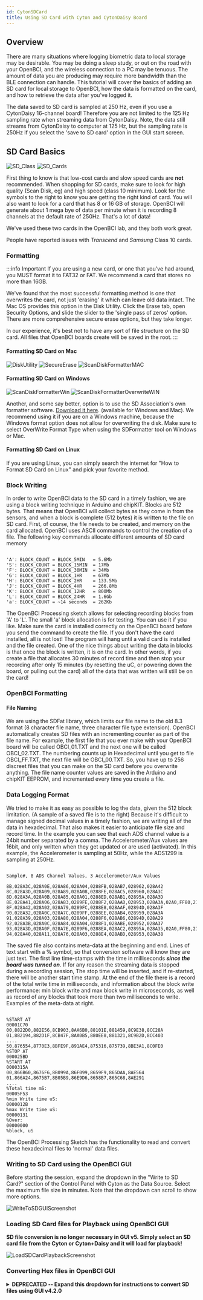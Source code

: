 ```yaml
---
id: CytonSDCard
title: Using SD Card with Cyton and CytonDaisy Board
---
```

## Overview

There are many situations where logging biometric data to local storage may be desirable. You may be doing a sleep study, or out on the road with your OpenBCI, and the wireless connection to a PC may be tenuous. The amount of data you are producing may require more bandwidth than the BLE connection can handle. This tutorial will cover the basics of adding an SD card for local storage to OpenBCI, how the data is formatted on the card, and how to retrieve the data after you've logged it. 

The data saved to SD card is sampled at 250 Hz, even if you use a CytonDaisy 16-channel board! Therefore you are not limited to the 125 Hz sampling rate when streaming data from CytonDaisy. Note, the data still streams from CytonDaisy to computer at 125 Hz, but the sampling rate is 250Hz if you select the 'save to SD card' option in the GUI start screen.


## SD Card Basics

![SD_Class](../assets/CytonImages/SDclass.jpg)
![SD_Cards](../assets/CytonImages/MicroSDcards.jpg)

First thing to know is that low-cost cards and slow speed cards are **not** recommended. When shopping for SD cards, make sure to look for high quality (Scan Disk, eg) and high speed (class 10 minimum). Look for the symbols to the right to know you are getting the right kind of card. You will also want to look for a card that has 8 or 16 GB of storage.  OpenBCI will generate about 1 mega bye of data per minute when it is recording 8 channels at the default rate of 250Hz. That's a lot of data!

We've used these two cards in the OpenBCI lab, and they both work great.

People have reported issues with _Transcend_ and _Samsung_ Class 10 cards.

### Formatting

:::info Important
If you are using a new card, or one that you've had around, you MUST format it to FAT32 or FAT. We recommend a card that stores no more than 16GB.

We've found that the most successful formatting method is one that overwrites the card, not just 'erasing' it which can leave old data intact. The Mac OS provides this option in the Disk Utility. Click the Erase tab, open Security Options, and slide the slider to the 'single pass of zeros' option. There are more comprehensive secure erase options, but they take longer.

In our experience, it's best not to have any sort of file structure on the SD card. All files that OpenBCI boards create will be saved in the root.
:::

#### Formatting SD Card on Mac
![DiskUtility](../assets/CytonImages/DiskUtil_Erase.jpg)
![SecureErase](../assets/CytonImages/DiskUtil_eraseSecure.jpg)
![ScanDiskFormatterMAC](../assets/CytonImages/ScanDiskFormatter.jpg)

#### Formatting SD Card on Windows
![ScanDiskFormatterWin](../assets/CytonImages/SDformatterWin.jpg)
![ScanDiskFormatterOverwriteWIN](../assets/CytonImages/SDformatterFullOverwrite.jpg)

Another, and some say better, option is to use the SD Association's own formatter software. [Download it here](https://www.sdcard.org/downloads/formatter_4/). (available for Windows and Mac). We recommend using it if you are on a Windows machine, because the Windows format option does not allow for overwriting the disk. Make sure to select OverWrite Format Type when using the SDFormatter tool on Windows or Mac.

#### Formatting SD Card on Linux
If you are using Linux, you can simply search the internet for "How to Format SD Card on Linux" and pick your favorite method.

### Block Writing

In order to write OpenBCI data to the SD card in a timely fashion, we are using a block writing technique in Arduino and chipKIT. Blocks are 512 bytes. That means that OpenBCI will collect bytes as they come in from the sensors, and when a block is complete (512 bytes) it is written to the file on SD card. First, of course, the file needs to be created, and memory on the card allocated. OpenBCI uses ASCII commands to control the creation of a file. The following key commands allocate different amounts of SD card memory

```

'A': BLOCK_COUNT = BLOCK_5MIN	= 5.6Mb
'S': BLOCK_COUNT = BLOCK_15MIN	= 17Mb
'F': BLOCK_COUNT = BLOCK_30MIN	= 34Mb
'G': BLOCK_COUNT = BLOCK_1HR	= 67Mb
'H': BLOCK_COUNT = BLOCK_2HR	= 133.5Mb
'J': BLOCK_COUNT = BLOCK_4HR	= 266.8Mb
'K': BLOCK_COUNT = BLOCK_12HR	= 800Mb
'L': BLOCK_COUNT = BLOCK_24HR	= 1.6Gb
'a': BLOCK_COUNT = ~14 seconds	= 262Kb

```

The OpenBCI Processing sketch allows for selecting recording blocks from 'A' to 'L'. The small 'a' block allocation is for testing. You can use it if you like. Make sure the card is installed correctly on the OpenBCI board before you send the command to create the file. If you don't have the card installed, all is not lost! The program will hang until a valid card is installed and the file created. One of the nice things about writing the data in blocks is that once the block is written, it is on the card. In other words, if you create a file that allocates 30 minutes of record time and then stop your recording after only 15 minutes (by resetting the uC, or powering down the board, or pulling out the card) all of the data that was written will still be on the card!

### OpenBCI Formatting

#### File Naming

We are using the SDFat library, which limits our file name to the old 8.3 format (8 character file name, three character file type extension). OpenBCI automatically creates SD files with an incrementing counter as part of the file name. For example, the first file that you ever make with your OpenBCI board will be called OBCI_01.TXT and the next one will be called OBCI_02.TXT. The numbering counts up in Hexadecimal until you get to file OBCI_FF.TXT, the next file will be OBCI_00.TXT. So, you have up to 256 discreet files that you can make on the SD card before you overwrite anything. The file name counter values are saved in the Arduino and chipKIT EEPROM, and incremented every time you create a file.

### Data Logging Format

We tried to make it as easy as possible to log the data, given the 512 block limitation. (A sample of a saved file is to the right) Because it's difficult to manage signed decimal values in a timely fashion, we are writing all of the data in hexadecimal. That also makes it easier to anticipate file size and record time. In the example you can see that each ADS channel value is a 24bit number separated by a comma. The Accelerometer/Aux values are 16bit, and only written when they get updated or are used (activated). In this example, the Accelerometer is sampling at 50Hz, while the ADS1299 is sampling at 250Hz.

```

Sample#, 8 ADS Channel Values, 3 Accelerometer/Aux Values

8B,028A3C,028A0E,028A86,028A04,0288FB,028AB7,028962,028A42
8C,028A3D,028A09,028A89,028A08,0288FE,028AC5,028960,028A3C
8D,028A3A,028A0B,028A85,028A01,0288ED,028AB1,02895A,028A3D
8E,028A41,028A06,028A83,0289FE,0288F2,028AAD,028953,028A3A,02A0,FF80,21A0
8F,028A42,028A02,028A79,0289FC,0288E8,028AAF,02894D,028A3F
90,028A32,028A0C,028A7C,0289FF,0288EE,028AB4,028959,028A3A
91,028A39,028A03,028A80,028A04,0288F6,028AB6,02894D,028A29
92,028A3B,028A0C,028A84,028A04,0288F1,028ABE,028952,028A37
93,028A3D,028A0F,028A7E,0289F6,0288EA,028AC2,02895A,028A35,02A0,FF80,2190
94,028A40,028A11,028A76,028A03,0288E4,028ABD,028953,028A38

```

The saved file also contains meta-data at the beginning and end. Lines of text start with a **%** symbol, so that conversion software will know they are just text. The first line time-stamps with the time in milliseconds **_since the board was turned on_**. If for any reason the streaming data is stopped during a recording session, The stop time will be inserted, and if re-started, there will be another start time stamp. At the end of the file there is a record of the total write time in milliseconds, and information about the block write performance: min block write and max block write in microseconds, as well as record of any blocks that took more than two milliseconds to write. Examples of the meta-data at right.

```

%START AT
00001C70
00,8822D0,882E56,8CB903,8AA6B0,88101E,881459,8C9E38,8CC28A
01,882194,882D1F,8CB47F,8AA0B5,880EE8,881321,8C9B2D,8CC403
....
50,876554,8770E3,8BFE9F,891AE4,875316,875739,8BE3A1,8C0FE0
%STOP AT
000025BD
%START AT
0000315A
00,866B60,8676F6,8B099A,86F099,8659F9,865DAA,8AE564
01,866A24,8675B7,8B05B9,86E9D6,8658B7,865C68,8AE291
....
%Total time mS:
00005F53
%min Write time uS:
0000012B
%max Write time uS:
00000131
%Over:
00000000
%block, uS

```

The OpenBCI Processing Sketch has the functionality to read and convert these hexadecimal files to 'normal' data files.

### Writing to SD Card using the OpenBCI GUI

Before starting the session, expand the dropdown in the "Write to SD Card?" section of the Control Panel with Cyton as the Data Source. Select the maximum file size in minutes. Note that the dropdown can scroll to show more options.

![WriteToSDGUIScreenshot](../assets/CytonImages/GUI_V5-Cyton_WriteToSDCard_Screenshot.png)

### Loading SD Card files for Playback using OpenBCI GUI

**SD file conversion is no longer necessary in GUI v5. Simply select an SD card file from the Cyton or Cyton+Daisy and it will load for playback!**

![LoadSDCardPlaybackScreenshot](../assets/CytonImages/GUI_V5-Cyton_LoadSDCardPlayback_Screenshot.png)

### Converting Hex files in OpenBCI GUI

<details><summary><b>DEPRECATED -- Expand this dropdown for instructions to convert SD files using GUI v4.2.0</b></summary>

<br />Note: To convert very large recordings, you must run the OpenBCI_GUI Sketch in Processing after changing "Increase Maximum Available Memory to: " at least 9000 MB aka 9GB.<br />

We don't currently have a way to recall the file contents from the OpenBCI board over the Radio link to the Dongle. You must remove the SD card from the OpenBCI board and access the files via your computer.<br />

![SelectFilePrompt](../assets/CytonImages/GUI_selectSDfile.jpg)<br />

On startup, the OpenBCI GUI will ask you for the data source you want to work with. Select **PLAYBACK(from file)** and click the **SELECT SD FILE** button.<br />

![SelectSDfile](../assets/CytonImages/GUI_selectSDfileWindow.jpg)<br />

Navigate to the OpenBCI generated file, and click **OPEN**. The GUI will convert the file you selected. The resulting file will be placed inside a file called EEG_Data in the Processing OpenBCI GUI Sketch Folder. The file naming convention is **SDconverted-Year-Month-Day-Time.txt**. Example:<br />

_/Documents/OpenBCI_GUI/SDconverted-2015-01-14_13-35-54.txt_<br />

</details>

